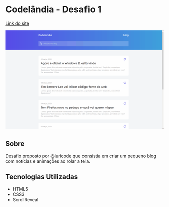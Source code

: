 # Codelândia - Desafio 1
[Link do site](https://caducoder.github.io/Codelandia-Desafio1/)

![](desafio1-codelandia.gif)

## Sobre
Desafio proposto por @iuricode que consistia em criar um pequeno blog com notícias e animações ao rolar a tela.

## Tecnologias Utilizadas
- HTML5
- CSS3
- ScrollReveal
